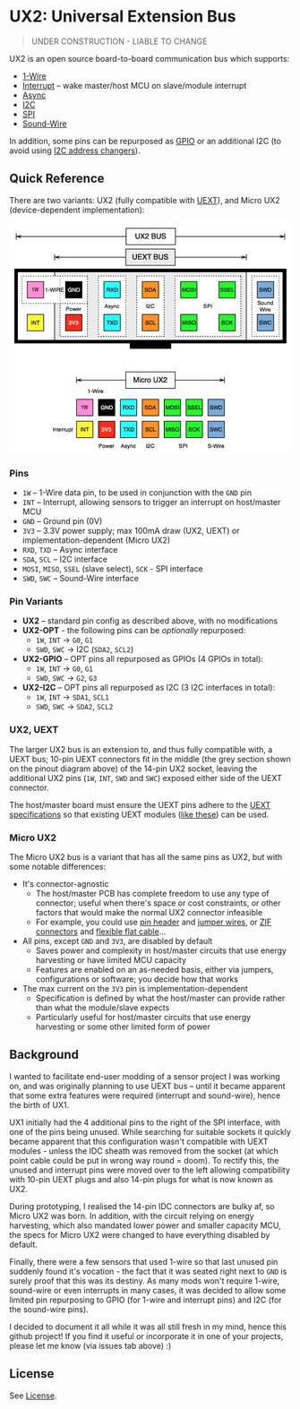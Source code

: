 # UX2: Universal Extension Bus

> UNDER CONSTRUCTION - LIABLE TO CHANGE

UX2 is an open source board-to-board communication bus which supports:

* [1-Wire](https://www.wikiwand.com/en/1-Wire)
* [Interrupt](https://www.wikiwand.com/en/Interrupt) – wake master/host MCU on slave/module interrupt
* [Async](https://www.wikiwand.com/en/Asynchronous_serial_communication)
* [I2C](https://www.wikiwand.com/en/I%C2%B2C)
* [SPI](https://www.wikiwand.com/en/Serial_Peripheral_Interface_Bus)
* [Sound-Wire](https://www.mipi.org/specifications/soundwire)

In addition, some pins can be repurposed as [GPIO](https://www.wikiwand.com/en/General-purpose_input/output) or an additional I2C (to avoid using [I2C address changers](http://hackaday.com/2017/02/17/ltc4316-is-the-i2c-babelfish/)).

## Quick Reference

There are two variants: UX2 (fully compatible with [UEXT](https://www.wikiwand.com/en/UEXT)), and Micro UX2 (device-dependent implementation):

![UX2 Pinout](./UX2_Pinout.png)

### Pins

* `1W` – 1-Wire data pin, to be used in conjunction with the `GND` pin
* `INT` – Interrupt, allowing sensors to trigger an interrupt on host/master MCU
* `GND` – Ground pin (0V)
* `3V3` – 3.3V power supply; max 100mA draw (UX2, UEXT) or implementation-dependent (Micro UX2)
* `RXD`, `TXD` – Async interface
* `SDA`, `SCL` – I2C interface
* `MOSI`, `MISO`, `SSEL` (slave select), `SCK` - SPI interface
* `SWD`, `SWC` – Sound-Wire interface

### Pin Variants

* **UX2** – standard pin config as described above, with no modifications
* **UX2-OPT** - the following pins can be _optionally_ repurposed:
    * `1W`, `INT` -> `G0`, `G1`
    * `SWD`, `SWC` -> I2C (`SDA2`, `SCL2`)
* **UX2-GPIO** – OPT pins all repurposed as GPIOs (4 GPIOs in total):
    * `1W`, `INT` -> `G0`, `G1`
    * `SWD`, `SWC` -> `G2`, `G3`
* **UX2-I2C** – OPT pins all repurposed as I2C (3 I2C interfaces in total):
    * `1W`, `INT` -> `SDA1`, `SCL1`
    * `SWD`, `SWC` -> `SDA2`, `SCL2`


### UX2, UEXT

The larger UX2 bus is an extension to, and thus fully compatible with, a UEXT bus; 10-pin UEXT connectors fit in the middle (the grey section shown on the pinout diagram above) of the 14-pin UX2 socket, leaving the additional UX2 pins (`1W`, `INT`, `SWD` and `SWC`) exposed either side of the UEXT connector.

The host/master board must ensure the UEXT pins adhere to the [UEXT specifications](https://www.olimex.com/Products/Modules/UEXT/resources/UEXT_rev_B.pdf) so that existing UEXT modules ([like these](https://www.olimex.com/Products/Modules/)) can be used.

### Micro UX2

The Micro UX2 bus is a variant that has all the same pins as UX2, but with some notable differences:

* It's connector-agnostic 
    * The host/master PCB has complete freedom to use any type of connector; useful when there's space or cost constraints, or other factors that would make the normal UX2 connector infeasible
    * For example, you could use [pin header](https://www.wikiwand.com/en/Pin_header) and [jumper wires](https://www.wikiwand.com/en/Jump_wire), or [ZIF connectors](https://www.wikiwand.com/en/Zero_insertion_force) and [flexible flat cable](https://www.wikiwand.com/en/Flexible_flat_cable)...
* All pins, except `GND` and `3V3`, are disabled by default
    * Saves power and complexity in host/master circuits that use energy harvesting or have limited MCU capacity
    * Features are enabled on an as-needed basis, either via jumpers, configurations or software; you decide how that works
* The max current on the `3V3` pin is implementation-dependent
    * Specification is defined by what the host/master can provide rather than what the module/slave expects
    * Particularly useful for host/master circuits that use energy harvesting or some other limited form of power

## Background

I wanted to facilitate end-user modding of a sensor project I was working on, and was originally planning to use UEXT bus – until it became apparent that some extra features were required (interrupt and sound-wire), hence the birth of UX1.

UX1 initially had the 4 additional pins to the right of the SPI interface, with one of the pins being unused. While searching for suitable sockets it quickly became apparent that this configuration wasn't compatible with UEXT modules - unless the IDC sheath was removed from the socket (at which point cable could be put in wrong way round = doom). To rectify this, the unused and interrupt pins were moved over to the left allowing compatibility with 10-pin UEXT plugs and also 14-pin plugs for what is now known as UX2.

During prototyping, I realised the 14-pin IDC connectors are bulky af, so Micro UX2 was born. In addition, with the circuit relying on energy harvesting, which also mandated lower power and smaller capacity MCU, the specs for Micro UX2 were changed to have everything disabled by default.

Finally, there were a few sensors that used 1-wire so that last unused pin suddenly found it's vocation - the fact that it was seated right next to `GND` is surely proof that this was its destiny. As many mods won't require 1-wire, sound-wire or even interrupts in many cases, it was decided to allow some limited pin repurposing to GPIO (for 1-wire and interrupt pins) and I2C (for the sound-wire pins).

I decided to document it all while it was all still fresh in my mind, hence this github project! If you find it useful or incorporate it in one of your projects, please let me know (via issues tab above) :)

## License

See [License](./LICENSE).
